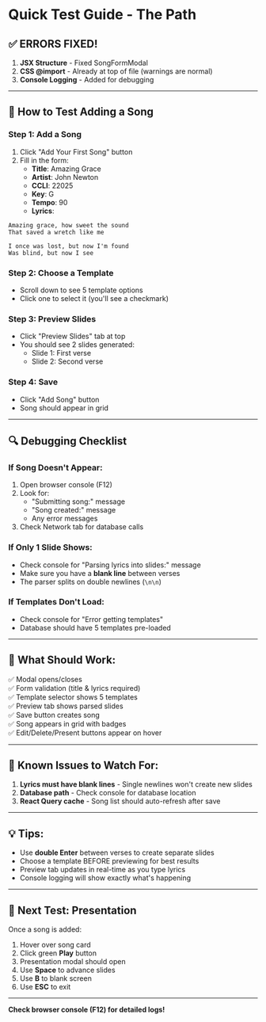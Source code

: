 # Quick Test Guide - The Path

## ✅ ERRORS FIXED!

1. **JSX Structure** - Fixed SongFormModal
2. **CSS @import** - Already at top of file (warnings are normal)
3. **Console Logging** - Added for debugging

---

## 🧪 How to Test Adding a Song

### Step 1: Add a Song
1. Click "Add Your First Song" button
2. Fill in the form:
   - **Title**: Amazing Grace
   - **Artist**: John Newton  
   - **CCLI**: 22025
   - **Key**: G
   - **Tempo**: 90
   - **Lyrics**: 
```
Amazing grace, how sweet the sound
That saved a wretch like me

I once was lost, but now I'm found
Was blind, but now I see
```

### Step 2: Choose a Template
- Scroll down to see 5 template options
- Click one to select it (you'll see a checkmark)

### Step 3: Preview Slides
- Click "Preview Slides" tab at top
- You should see 2 slides generated:
  - Slide 1: First verse
  - Slide 2: Second verse

### Step 4: Save
- Click "Add Song" button
- Song should appear in grid

---

## 🔍 Debugging Checklist

### If Song Doesn't Appear:
1. Open browser console (F12)
2. Look for:
   - "Submitting song:" message
   - "Song created:" message
   - Any error messages
3. Check Network tab for database calls

### If Only 1 Slide Shows:
- Check console for "Parsing lyrics into slides:" message
- Make sure you have a **blank line** between verses
- The parser splits on double newlines (`\n\n`)

### If Templates Don't Load:
- Check console for "Error getting templates"
- Database should have 5 templates pre-loaded

---

## 🎯 What Should Work:

✅ Modal opens/closes  
✅ Form validation (title & lyrics required)  
✅ Template selector shows 5 templates  
✅ Preview tab shows parsed slides  
✅ Save button creates song  
✅ Song appears in grid with badges  
✅ Edit/Delete/Present buttons appear on hover  

---

## 🐛 Known Issues to Watch For:

1. **Lyrics must have blank lines** - Single newlines won't create new slides
2. **Database path** - Check console for database location
3. **React Query cache** - Song list should auto-refresh after save

---

## 💡 Tips:

- Use **double Enter** between verses to create separate slides
- Choose a template BEFORE previewing for best results
- Preview tab updates in real-time as you type lyrics
- Console logging will show exactly what's happening

---

## 🚀 Next Test: Presentation

Once a song is added:
1. Hover over song card
2. Click green **Play** button
3. Presentation modal should open
4. Use **Space** to advance slides
5. Use **B** to blank screen
6. Use **ESC** to exit

---

**Check browser console (F12) for detailed logs!**
